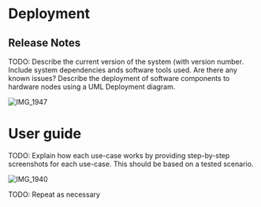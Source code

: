 # Deployment

## Release Notes
TODO: Describe the current version of the system (with version number. Include system dependencies ands software tools used.
Are there any known issues? 
Describe the deployment of software components to hardware nodes using a UML Deployment diagram.

![IMG_1947](https://github.com/a2-fasalahmed/Designated-car-parks-/assets/148769486/33ef1d55-29a5-4f2e-9ac7-cdd7e9c64827)





# User guide
TODO: Explain how each use-case works by providing step-by-step screenshots for each use-case. This should be based on a tested scenario.


![IMG_1940](https://github.com/a2-fasalahmed/Designated-car-parks-/assets/148769486/a734c6ab-faeb-4fe1-9188-f8e20831d76f)

TODO: Repeat as necessary
